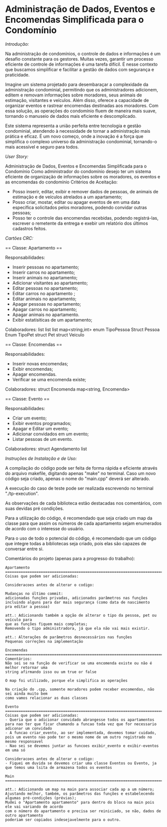 # Administração de Dados, Eventos e Encomendas Simplificada para o Condomínio

*Introdução:*

Na administração de condomínios, o controle de dados e informações é um desafio constante para os gestores. Muitas vezes, garantir um processo eficiente de controle de informações é uma tarefa difícil. É nesse contexto que buscamos simplificar e facilitar a gestão de dados com segurança e praticidade. 

Imagine um sistema projetado para desembaraçar a complexidade da administração condominial, permitindo que os administradores adicionem, editem e removam informações sobre moradores, seus animais de estimação, visitantes e veículos. Além disso, oferece a capacidade de organizar eventos e rastrear encomendas destinadas aos moradores. Com essa solução, as operações do condomínio fluem de maneira mais suave, tornando o manuseio de dados mais eficiente e descomplicado. 

Este sistema representa a união perfeita entre tecnologia e gestão condominial, atendendo à necessidade de tornar a administração mais prática e eficaz. É um novo começo, onde a inovação é a força que simplifica o complexo universo da administração condominial, tornando-o mais acessível e seguro para todos.


*User Story:*

Administração de Dados, Eventos e Encomendas Simplificada para o Condomínio
Como administrador do condomínio desejo ter um sistema eficiente de organização de informações sobre os moradores, os eventos e as encomendas do condomínio
Critérios de Aceitação:
- Posso inserir, editar, exibir e remover dados de pessoas, de animais de estimação e de veículos atrelados a um apartamento;
- Posso criar, mostar, editar ou apagar eventos de em uma data específica solicitados pelos moradores, podendo convidar outras pessoas;
- Posso ter o controle das encomendas recebidas, podendo registrá-las, escrever o remetente da entrega e exebir um relatório dos últimos cadastros feitos.


*_Cartões CRC:_*

== Classe: Apartamento ==


Responsabilidades:
- Inserir pessoas no apartamento;
- Inserir carros no apartamento;
- Inserir animais no apartamento;
- Adicionar visitantes ao apartamento;
- Editar pessoas no apartamento;
- Editar carros no apartamento ;
- Editar animais no apartamento;
- Apagar pessoas no apartamento;
- Apagar carros no apartamento;
- Apagar animais no apartamento.
- Exibir estatísiticas de um apartamento;


Colaboradores:
list <Pessoas>
list <Pets>
list <Veiculos>
map<string,int>
enum TipoPessoa
Struct Pessoa
Enum TipoPet
struct Pet
struct Veiculo


== Classe: Encomendas ==

Responsabilidades:
- Inserir novas encomendas;
- Exibir encomendas;
- Apagar encomendas.
- Verificar se uma encomenda existe;

Colaboradores:
struct Encomenda
map<string, Encomenda>

== Classe: Evento ==

Responsabilidades:
- Criar um evento;
- Exibir eventos programados;
- Apagar e Editar um evento;
- Adicionar convidados em um evento;
- Listar pessoas de um evento.

Colaboradores:
struct Agendamento
list <Agendamento>

*_Instruções de Instalação e de Uso:_*

A compilação do código pode ser feita de forma rápida e eficiente através do arquivo makefile, digitando apenas
"make" no terminal. Caso um novo código seja criado, apenas o nome do "main.cpp" deverá ser alterado.

A execução do caso de teste pode ser realizada escrevendo no terminal "./tp-execution".

As observações de cada biblioteca estão destacadas nos comentários, com suas devidas pré condições.

Para a utilização do código, é recomendado que seja criado um map da classe para que assim os números de cada apartamento sejam 
enumerados de acordo com o interesse do usuário.

Para o uso de todo o potencial do código, é recomendado que um código que integre todas a bibliotecas seja criado, pois elas são
capazes de conversar entre si.

Comentários do projeto (apenas para a progresso do trabalho):

    Apartamento =====================================================================================
    Coisas que podem ser adicionadas:

    Consideracoes antes de alterar o codigo:

    Mudanças no último commit:
    adicionadas funções privadas, adicionados parâmetros nas funções
    incluindo alguns para dar mais segurança (como data de nascimento
    pra editar a pessoa)

    att.: Adicionando também a opção de alterar o tipo da pessoa, pet ou veículo para 
    que as funções fiquem mais completas;
    Removendo o tipo administradora, já que ela não vai mais existir.

    att.: Alterações de parâmetros desnecessários nas funções
    Pequenas correções na implementação
    
    Encomendas ======================================================================================
    Comentários:
    Não sei se na função de verificar se uma encomenda existe ou não é melhor retornar uma
    string afirmando isso ou um true or false
    
    O map foi utilizado, porque ele simplifica as operações

    Na criação do .cpp, somente moradores podem receber encomendas, não sei ainda muito bem
    como vamos relacionar as duas classes

    Evento ===========================================================================================
    Coisas que podem ser adicionadas:
    - Queria que o adicionar convidado abrangesse todos os apartamentos
    para nao ter que ficar chamando a funcao toda vez que for necessario
    adiconar um convidado
    - A funcao criar_evento, ao ser implementada, devemos tomar cuidado, 
    pois um evento nao pode ter o mesmo nome de um outro registrado no 
    mesmo responsavel
    - Nao sei se devemos juntar as funcoes exibir_evento e exibir-eventos
    em uma só

    Consideracoes antes de alterar o codigo:
    - Fiquei em duvida se devemos criar uma classe Eventos ou Evento, ja
    que temos uma lsita de armazena todos os eventos

    Main ============================================================================================

    att.: Adicionando um map na main para associar cada ap a um número;
    Ajustando melhor, também, os parâmetros das funções e estabelecendo algumas pré-condições (prévias);
    Mudei o "Apartamento apartamento" para dentro do bloco na main pois ele vai variando de acordo
    com o número do apartamento e precisa ser reiniciado, se não, dados de outro apartamento
    poderiam ser copiados indesejavelmente para o outro.
